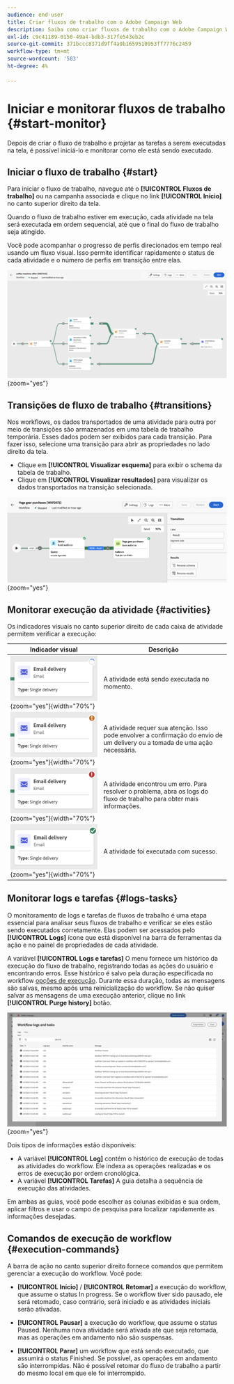 ```yaml
---
audience: end-user
title: Criar fluxos de trabalho com o Adobe Campaign Web
description: Saiba como criar fluxos de trabalho com o Adobe Campaign Web
exl-id: c9c41189-0150-49a4-bdb3-317fe543eb2c
source-git-commit: 371bccc8371d9ff4a9b1659510953ff7776c2459
workflow-type: tm+mt
source-wordcount: '583'
ht-degree: 4%

---
```


# Iniciar e monitorar fluxos de trabalho {#start-monitor}

Depois de criar o fluxo de trabalho e projetar as tarefas a serem executadas na tela, é possível iniciá-lo e monitorar como ele está sendo executado.

## Iniciar o fluxo de trabalho {#start}

Para iniciar o fluxo de trabalho, navegue até o **[!UICONTROL Fluxos de trabalho]** ou na campanha associada e clique no link **[!UICONTROL Início]** no canto superior direito da tela.

Quando o fluxo de trabalho estiver em execução, cada atividade na tela será executada em ordem sequencial, até que o final do fluxo de trabalho seja atingido.

Você pode acompanhar o progresso de perfis direcionados em tempo real usando um fluxo visual. Isso permite identificar rapidamente o status de cada atividade e o número de perfis em transição entre elas.

![](assets/workflow-execution.png){zoom=&quot;yes&quot;}

## Transições de fluxo de trabalho {#transitions}

Nos workflows, os dados transportados de uma atividade para outra por meio de transições são armazenados em uma tabela de trabalho temporária. Esses dados podem ser exibidos para cada transição. Para fazer isso, selecione uma transição para abrir as propriedades no lado direito da tela.

* Clique em **[!UICONTROL Visualizar esquema]** para exibir o schema da tabela de trabalho.
* Clique em **[!UICONTROL Visualizar resultados]** para visualizar os dados transportados na transição selecionada.

![](assets/transition.png){zoom=&quot;yes&quot;}

## Monitorar execução da atividade {#activities}

Os indicadores visuais no canto superior direito de cada caixa de atividade permitem verificar a execução:

| Indicador visual | Descrição |
|-----|------------|
| ![](assets/activity-status-pending.png){zoom=&quot;yes&quot;}{width="70%"} | A atividade está sendo executada no momento. |
| ![](assets/activity-status-orange.png){zoom=&quot;yes&quot;}{width="70%"} | A atividade requer sua atenção. Isso pode envolver a confirmação do envio de um delivery ou a tomada de uma ação necessária. |
| ![](assets/activity-status-red.png){zoom=&quot;yes&quot;}{width="70%"} | A atividade encontrou um erro. Para resolver o problema, abra os logs do fluxo de trabalho para obter mais informações. |
| ![](assets/activity-status-green.png){zoom=&quot;yes&quot;}{width="70%"} | A atividade foi executada com sucesso. |

## Monitorar logs e tarefas {#logs-tasks}

O monitoramento de logs e tarefas de fluxos de trabalho é uma etapa essencial para analisar seus fluxos de trabalho e verificar se eles estão sendo executados corretamente. Elas podem ser acessados pelo **[!UICONTROL Logs]** ícone que está disponível na barra de ferramentas da ação e no painel de propriedades de cada atividade.

A variável **[!UICONTROL Logs e tarefas]** O menu fornece um histórico da execução do fluxo de trabalho, registrando todas as ações do usuário e encontrando erros. Esse histórico é salvo pela duração especificada no workflow [opções de execução](workflow-settings.md). Durante essa duração, todas as mensagens são salvas, mesmo após uma reinicialização do workflow. Se não quiser salvar as mensagens de uma execução anterior, clique no link **[!UICONTROL Purge history]** botão.

![](assets/workflow-logs.png){zoom=&quot;yes&quot;}

Dois tipos de informações estão disponíveis:

* A variável **[!UICONTROL Log]** contém o histórico de execução de todas as atividades do workflow. Ele indexa as operações realizadas e os erros de execução por ordem cronológica.
* A variável **[!UICONTROL Tarefas]** A guia detalha a sequência de execução das atividades.

Em ambas as guias, você pode escolher as colunas exibidas e sua ordem, aplicar filtros e usar o campo de pesquisa para localizar rapidamente as informações desejadas.

## Comandos de execução de workflow {#execution-commands}

A barra de ação no canto superior direito fornece comandos que permitem gerenciar a execução do workflow. Você pode:

* **[!UICONTROL Início]** / **[!UICONTROL Retomar]** a execução do workflow, que assume o status In progress. Se o workflow tiver sido pausado, ele será retomado, caso contrário, será iniciado e as atividades iniciais serão ativadas.

* **[!UICONTROL Pausar]** a execução do workflow, que assume o status Paused. Nenhuma nova atividade será ativada até que seja retomada, mas as operações em andamento não são suspensas.

* **[!UICONTROL Parar]** um workflow que está sendo executado, que assumirá o status Finished. Se possível, as operações em andamento são interrompidas. Não é possível retomar do fluxo de trabalho a partir do mesmo local em que ele foi interrompido.
